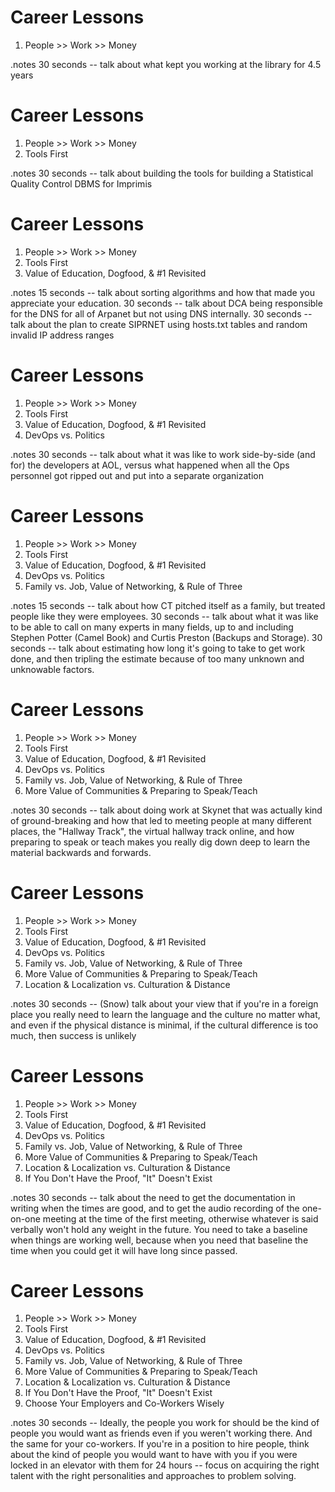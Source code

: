 # Career Lessons

1. People >> Work >> Money

.notes 30 seconds -- talk about what kept you working at the library for
4.5 years

# Career Lessons

1. People >> Work >> Money
1. Tools First

.notes 30 seconds -- talk about building the tools for building a
Statistical Quality Control DBMS for Imprimis

# Career Lessons

1. People >> Work >> Money
1. Tools First
1. Value of Education, Dogfood, & #1 Revisited

.notes 15 seconds -- talk about sorting algorithms and how that made you
appreciate your education.  30 seconds -- talk about DCA being responsible
for the DNS for all of Arpanet but not using DNS internally.  30 seconds --
talk about the plan to create SIPRNET using hosts.txt tables and random
invalid IP address ranges

# Career Lessons

1. People >> Work >> Money
1. Tools First
1. Value of Education, Dogfood, & #1 Revisited
1. DevOps vs. Politics

.notes 30 seconds -- talk about what it was like to work side-by-side (and
for) the developers at AOL, versus what happened when all the Ops personnel
got ripped out and put into a separate organization

# Career Lessons

1. People >> Work >> Money
1. Tools First
1. Value of Education, Dogfood, & #1 Revisited
1. DevOps vs. Politics
1. Family vs. Job, Value of Networking, & Rule of Three

.notes 15 seconds -- talk about how CT pitched itself as a family, but
treated people like they were employees.  30 seconds -- talk about what it
was like to be able to call on many experts in many fields, up to and
including Stephen Potter (Camel Book) and Curtis Preston (Backups and
Storage).  30 seconds -- talk about estimating how long it's going to take
to get work done, and then tripling the estimate because of too many
unknown and unknowable factors.

# Career Lessons

1. People >> Work >> Money
1. Tools First
1. Value of Education, Dogfood, & #1 Revisited
1. DevOps vs. Politics
1. Family vs. Job, Value of Networking, & Rule of Three
1. More Value of Communities & Preparing to Speak/Teach

.notes 30 seconds -- talk about doing work at Skynet that was actually
kind of ground-breaking and how that led to meeting people at many
different places, the "Hallway Track", the virtual hallway track online,
and how preparing to speak or teach makes you really dig down deep to
learn the material backwards and forwards.

# Career Lessons

1. People >> Work >> Money
1. Tools First
1. Value of Education, Dogfood, & #1 Revisited
1. DevOps vs. Politics
1. Family vs. Job, Value of Networking, & Rule of Three
1. More Value of Communities & Preparing to Speak/Teach
1. Location & Localization vs. Culturation & Distance

.notes 30 seconds -- (Snow) talk about your view that if you're in a foreign
place you really need to learn the language and the culture no matter what, 
and even if the physical distance is minimal, if the cultural difference is
too much, then success is unlikely

# Career Lessons

1. People >> Work >> Money
1. Tools First
1. Value of Education, Dogfood, & #1 Revisited
1. DevOps vs. Politics
1. Family vs. Job, Value of Networking, & Rule of Three
1. More Value of Communities & Preparing to Speak/Teach
1. Location & Localization vs. Culturation & Distance
1. If You Don't Have the Proof, "It" Doesn't Exist

.notes 30 seconds -- talk about the need to get the documentation in
writing when the times are good, and to get the audio recording of the
one-on-one meeting at the time of the first meeting, otherwise whatever is
said verbally won't hold any weight in the future.  You need to take a
baseline when things are working well, because when you need that baseline
the time when you could get it will have long since passed.

# Career Lessons

1. People >> Work >> Money
1. Tools First
1. Value of Education, Dogfood, & #1 Revisited
1. DevOps vs. Politics
1. Family vs. Job, Value of Networking, & Rule of Three
1. More Value of Communities & Preparing to Speak/Teach
1. Location & Localization vs. Culturation & Distance
1. If You Don't Have the Proof, "It" Doesn't Exist
1. Choose Your Employers and Co-Workers Wisely

.notes 30 seconds -- Ideally, the people you work for should be the kind
of people you would want as friends even if you weren't working there.  And
the same for your co-workers.  If you're in a position to hire people, think
about the kind of people you would want to have with you if you were locked
in an elevator with them for 24 hours -- focus on acquiring the right talent
with the right personalities and approaches to problem solving.
